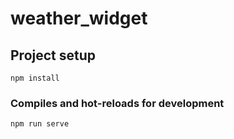 # weather_widget

## Project setup
```
npm install
```

### Compiles and hot-reloads for development
```
npm run serve
```
